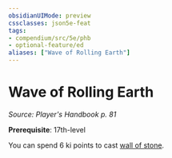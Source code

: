 ```yaml
---
obsidianUIMode: preview
cssclasses: json5e-feat
tags:
- compendium/src/5e/phb
- optional-feature/ed
aliases: ["Wave of Rolling Earth"]
---
```

# Wave of Rolling Earth
*Source: Player's Handbook p. 81*  

**Prerequisite**: 17th-level

You can spend 6 ki points to cast [wall of stone](/Systems/5e/spells/wall-of-stone.md).